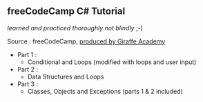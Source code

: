 ## freeCodeCamp C# Tutorial 
*learned and practiced thoroughly not blindly* ;-)

Source : freeCodeCamp, [produced by Giraffe Academy](https://www.youtube.com/watch?v=GhQdlIFylQ8&t=3s)

- Part 1 :
	- Conditional and Loops (modified with loops and user input)
- Part 2 :
	- Data Structures and Loops 
- Part 3 :
	- Classes, Objects and Exceptions (parts 1 & 2 included)
